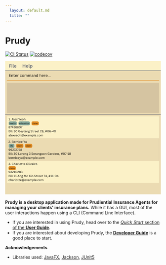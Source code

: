 ```yaml
---
  layout: default.md
  title: ""
---
```


# Prudy

[![CI Status](https://github.com/se-edu/addressbook-level3/workflows/Java%20CI/badge.svg)](https://github.com/se-edu/addressbook-level3/actions)
[![codecov](https://codecov.io/gh/se-edu/addressbook-level3/branch/master/graph/badge.svg)](https://codecov.io/gh/se-edu/addressbook-level3)

![Ui](images/Ui.png)

**Prudy is a desktop application made for Prudiential Insurance Agents for managing your clients' insurance plans.** While it has a GUI, most of the user interactions happen using a CLI (Command Line Interface).

* If you are interested in using Prudy, head over to the [_Quick Start_ section of the **User Guide**](UserGuide.html#quick-start).
* If you are interested about developing Prudy, the [**Developer Guide**](DeveloperGuide.html) is a good place to start.


**Acknowledgements**

* Libraries used: [JavaFX](https://openjfx.io/), [Jackson](https://github.com/FasterXML/jackson), [JUnit5](https://github.com/junit-team/junit5)
